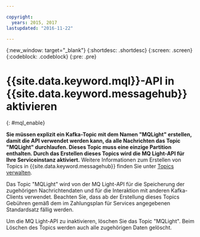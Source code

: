 ```yaml
---

copyright:
  years: 2015, 2017
lastupdated: "2016-11-22"

---
```


{:new_window: target="_blank"}
{:shortdesc: .shortdesc}
{:screen: .screen}
{:codeblock: .codeblock}
{:pre: .pre}

# {{site.data.keyword.mql}}-API in {{site.data.keyword.messagehub}} aktivieren
{: #mql_enable}


**Sie müssen explizit ein Kafka-Topic mit dem Namen "MQLight" erstellen, damit die API verwendet werden kann, da alle Nachrichten das Topic "MQLight" durchlaufen. Dieses Topic muss eine einzige Partition enthalten. Durch das Erstellen dieses Topics wird die MQ Light-API für Ihre Serviceinstanz aktiviert.** Weitere Informationen zum Erstellen von Topics in {{site.data.keyword.messagehub}} finden Sie unter [Topics verwalten](/docs/services/MessageHub/messagehub070.html).

Das Topic "MQLight" wird von der MQ Light-API  für die Speicherung der zugehörigen Nachrichtendaten und für die Interaktion mit anderen Kafka-Clients verwendet. Beachten Sie, dass ab der Erstellung dieses Topics
Gebühren gemäß dem im Zahlungsplan für Services angegebenen Standardsatz fällig werden.

Um die MQ Light-API zu inaktivieren, löschen Sie das Topic "MQLight". Beim Löschen des Topics werden auch alle zugehörigen Daten gelöscht.
